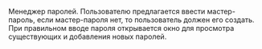 Менеджер паролей.
Пользователю предлагается ввести мастер-пароль, если мастер-пароля нет, то пользователь должен его создать.
При правильном вводе пароля открывается окно для просмотра существующих и добавления новых паролей.
